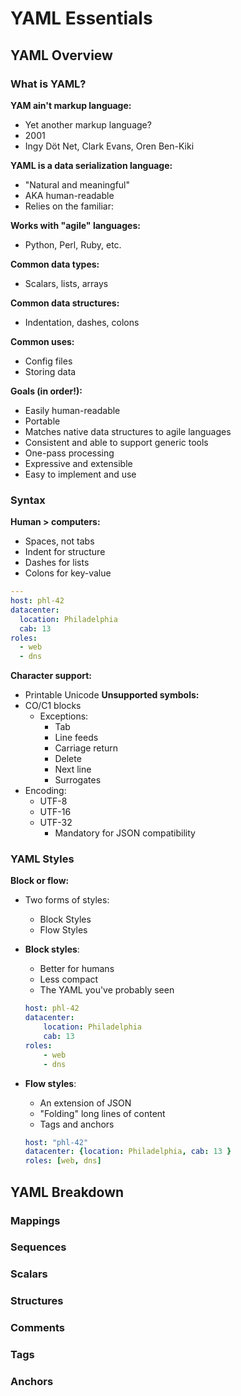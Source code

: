 # YAML Essentials

## YAML Overview
### What is YAML?

**YAM ain't markup language:**
- Yet another markup language?
- 2001
- Ingy Döt Net, Clark Evans, Oren Ben-Kiki

**YAML is a data serialization language:**
- "Natural and meaningful"
- AKA human-readable
- Relies on the familiar:

**Works with "agile" languages:**
- Python, Perl, Ruby, etc.

**Common data types:**
- Scalars, lists, arrays

**Common data structures:**
- Indentation, dashes, colons

**Common uses:**
- Config files
- Storing data

**Goals (in order!):**
- Easily human-readable
- Portable
- Matches native data structures to agile languages
- Consistent and able to support generic tools
- One-pass processing
- Expressive and extensible
- Easy to implement and use

### Syntax

**Human > computers:**
- Spaces, not tabs
- Indent for structure
- Dashes for lists
- Colons for key-value

```yaml
---
host: phl-42
datacenter:
  location: Philadelphia
  cab: 13
roles:
  - web
  - dns
```

**Character support:**
- Printable Unicode
**Unsupported symbols:**
- CO/C1 blocks
    - Exceptions:
        - Tab
        - Line feeds
        - Carriage return
        - Delete
        - Next line
        - Surrogates
- Encoding:
    - UTF-8
    - UTF-16
    - UTF-32
        - Mandatory for JSON compatibility

### YAML Styles

**Block or flow:**
- Two forms of styles:
    - Block Styles
    - Flow Styles

- **Block styles**:
    - Better for humans
    - Less compact
    - The YAML you've probably seen

    ```yaml
    host: phl-42
    datacenter:
        location: Philadelphia
        cab: 13
    roles:
        - web
        - dns
    ```

- **Flow styles**:
    - An extension of JSON
    - "Folding" long lines of content
    - Tags and anchors

    ```yaml
    host: "phl-42"
    datacenter: {location: Philadelphia, cab: 13 }
    roles: [web, dns]
    ```

## YAML Breakdown
### Mappings
### Sequences

### Scalars

### Structures

### Comments

### Tags

### Anchors
